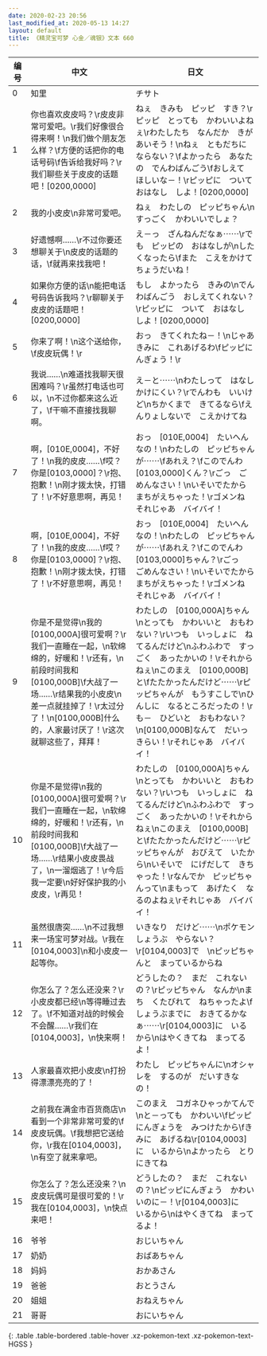 ```yaml
---
date: 2020-02-23 20:56
last_modified_at: 2020-05-13 14:27
layout: default
title: 《精灵宝可梦 心金／魂银》文本 660
---
```

| 编号 | 中文 | 日文 |
| ---- | ---- | ---- |
| 0 | 知里 | チサト |
| 1 | 你也喜欢皮皮吗？\r皮皮非常可爱吧。\r我们好像很合得来啊！\n我们做个朋友怎么样？\f方便的话把你的电话号码\f告诉给我好吗？\r我们聊些关于皮皮的话题吧！[0200,0000] | ねぇ　きみも　ピッピ　すき？\rピッピ　とっても　かわいいよねぇ\rわたしたち　なんだか　きがあいそう！\nねぇ　ともだちに　ならない？\fよかったら　あなたの　でんわばんごう\fおしえて　ほしいな－！\rピッピに　ついて　おはなし　しよ！[0200,0000] |
| 2 | 我的小皮皮\n非常可爱吧。 | ねぇ　わたしの　ピッピちゃん\nすっごく　かわいいでしょ？ |
| 3 | 好遗憾啊……\r不过你要还想聊关于\n皮皮的话题的话，\f就再来找我吧！ | え－っ　ざんねんだなぁ⋯⋯\rでも　ピッピの　おはなしが\nしたくなったら\fまた　こえをかけて　ちょうだいね！ |
| 4 | 如果你方便的话\n能把电话号码告诉我吗？\r聊聊关于皮皮的话题吧！[0200,0000] | もし　よかったら　きみの\nでんわばんごう　おしえてくれない？\rピッピに　ついて　おはなし　しよ！[0200,0000] |
| 5 | 你来了啊！\n这个送给你，\f皮皮玩偶！\r | おっ　きてくれたね－！\nじゃあ　きみに　これあげるわ\fピッピにんぎょう！\r |
| 6 | 我说……\n难道找我聊天很困难吗？\r虽然打电话也可以，\n不过你都来这么近了，\f干嘛不直接找我聊啊。 | え－と⋯⋯\nわたしって　はなしかけにくい？\rでんわも　いいけど\nちかくまで　きてるなら\fえんりょしないで　こえかけてね |
| 7 | 啊，[010E,0004]，不好了！\n我的皮皮……\f哎？你是[0103,0000]？\r抱、抱歉！\n刚才拨太快，打错了！\r不好意思啊，再见！ | おっ　[010E,0004]　たいへんなの！\nわたしの　ピッピちゃんが⋯⋯\fあれえ？\fこのでんわ　[0103,0000]くん？\rごっ　ごめんなさい！\nいそいでたから　まちがえちゃった！\rゴメンね　それじゃあ　バイバイ！ |
| 8 | 啊，[010E,0004]，不好了！\n我的皮皮……\f哎？你是[0103,0000]？\r抱、抱歉！\n刚才拨太快，打错了！\r不好意思啊，再见！ | おっ　[010E,0004]　たいへんなの！\nわたしの　ピッピちゃんが⋯⋯\fあれえ？\fこのでんわ　[0103,0000]ちゃん？\rごっ　ごめんなさい！\nいそいでたから　まちがえちゃった！\rゴメンね　それじゃあ　バイバイ！ |
| 9 | 你是不是觉得\n我的[0100,000A]很可爱啊？\r我们一直睡在一起，\n软绵绵的，好暖和！\r还有，\n前段时间我和[0100,000B]\f大战了一场……\r结果我的小皮皮\n差一点就挂掉了！\r太过分了！\n[0100,000B]什么的，人家最讨厌了！\r这次就聊这些了，拜拜！ | わたしの　[0100,000A]ちゃん\nとっても　かわいいと　おもわない？\rいつも　いっしょに　ねてるんだけど\nふわふわで　すっごく　あったかいの！\rそれからねぇ\nこのまえ　[0100,000B]と\fたたかったんだけど⋯⋯\rピッピちゃんが　もうすこしで\nひんしに　なるところだったの！\rも－　ひどいと　おもわない？\n[0100,000B]なんて　だいっきらい！\rそれじゃあ　バイバイ！ |
| 10 | 你是不是觉得\n我的[0100,000A]很可爱啊？\r我们一直睡在一起，\n软绵绵的，好暖和！\r还有，\n前段时间我和[0100,000B]\f大战了一场……\r结果小皮皮畏战了，\n一溜烟逃了！\r今后我一定要\n好好保护我的小皮皮，\r再见！ | わたしの　[0100,000A]ちゃん\nとっても　かわいいと　おもわない？\rいつも　いっしょに　ねてるんだけど\nふわふわで　すっごく　あったかいの！\rそれからねぇ\nこのまえ　[0100,000B]と\fたたかったんだけど⋯⋯\rピッピちゃんが　おびえて　いたから\nいそいで　にげだして　きちゃった！\rなんでか　ピッピちゃんって\nまもって　あげたく　なるのよねぇ\rそれじゃあ　バイバイ！ |
| 11 | 虽然很唐突……\n不过我想来一场宝可梦对战。\r我在[0104,0003]\n和小皮皮一起等你。 | いきなり　だけど⋯⋯\nポケモンしょうぶ　やらない？\r[0104,0003]で　\nピッピちゃんと　まっているからね |
| 12 | 你怎么了？怎么还没来？\r小皮皮都已经\n等得睡过去了。\f不知道对战的时候会不会醒……\r我们在[0104,0003]，\n快来啊！ | どうしたの？　まだ　これないの？\rピッピちゃん　なんか\nまち　くたびれて　ねちゃったよ\fしょうぶまでに　おきてるかなぁ⋯⋯\r[0104,0003]に　いるから\nはやくきてね　まってるよ！ |
| 13 | 人家最喜欢把小皮皮\n打扮得漂漂亮亮的了！ | わたし　ピッピちゃんに\nオシャレを　するのが　だいすきなの！ |
| 14 | 之前我在满金市百货商店\n看到一个非常非常可爱的\f皮皮玩偶。\f我想把它送给你，\r我在[0104,0003]，\n有空了就来拿吧。 | このまえ　コガネひゃっかてんで\nと－っても　かわいい\fピッピにんぎょうを　みつけたから\fきみに　あげるね\r[0104,0003]に　いるから\nよかったら　とりにきてね |
| 15 | 你怎么了？怎么还没来？\n皮皮玩偶可是很可爱的！\r我在[0104,0003]，\n快点来吧！ | どうしたの？　まだ　これないの？\nピッピにんぎょう　かわいいのに－！\r[0104,0003]に　いるから\nはやくきてね　まってるよ！ |
| 16 | 爷爷 | おじいちゃん |
| 17 | 奶奶 | おばあちゃん |
| 18 | 妈妈 | おかあさん |
| 19 | 爸爸 | おとうさん |
| 20 | 姐姐 | おねえちゃん |
| 21 | 哥哥 | おにいちゃん |
{: .table .table-bordered .table-hover .xz-pokemon-text .xz-pokemon-text-HGSS }